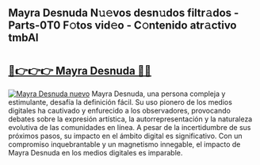 ## Mayra Desnuda N𝚞𝚎vos desn𝚞dos filtr𝚊dos - Parts-0T0 F𝚘tos vid𝚎o - C𝚘ntenido atr𝚊ctivo tmbAl

# <h2><a href="http://mb11dbh.tromn.icu/?c=Mayra+Desnuda">🔗👉👉👉 Mayra Desnuda 🔗🔗</a></h2>

[![Mayra Desnuda nuevo](https://i.imgur.com/pEAQMta.gif)](http://mb11dbh.tromn.icu/?c=Mayra+Desnuda)
Mayra Desnuda, una persona compleja y estimulante, desafía la definición fácil. Su uso pionero de los medios digitales ha cautivado y enfurecido a los observadores, provocando debates sobre la expresión artística, la autorrepresentación y la naturaleza evolutiva de las comunidades en línea. A pesar de la incertidumbre de sus próximos pasos, su impacto en el ámbito digital es significativo. Con un compromiso inquebrantable y un magnetismo innegable, el impacto de Mayra Desnuda en los medios digitales es imparable.
